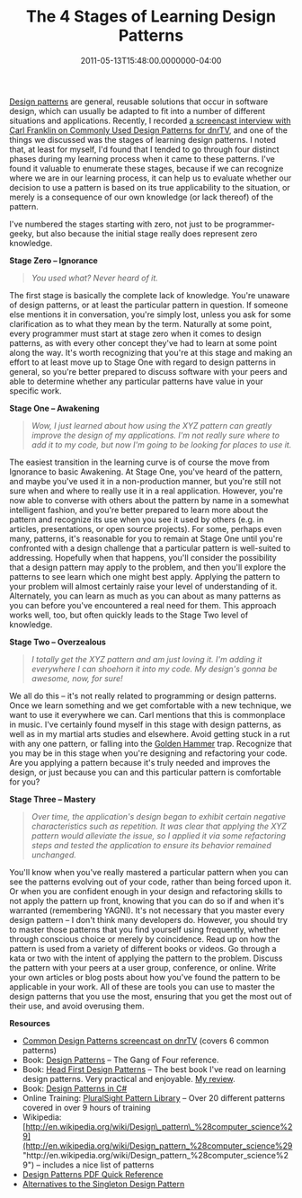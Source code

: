 ﻿---
title: The 4 Stages of Learning Design Patterns
date: "2011-05-13T15:48:00.0000000-04:00"
description: Design patterns are general, reusable solutions that occur in
featuredImage: /img/background-2462434_1280.jpg
---

[](http://www.flickr.com/photos/duaneschoon/4530185934)[Design patterns](http://en.wikipedia.org/wiki/Design_pattern_%28computer_science%29) are general, reusable solutions that occur in software design, which can usually be adapted to fit into a number of different situations and applications. Recently, I recorded [a screencast interview with Carl Franklin on Commonly Used Design Patterns for dnrTV](http://www.dnrtv.com/default.aspx?showNum=194), and one of the things we discussed was the stages of learning design patterns. I noted that, at least for myself, I'd found that I tended to go through four distinct phases during my learning process when it came to these patterns. I've found it valuable to enumerate these stages, because if we can recognize where we are in our learning process, it can help us to evaluate whether our decision to use a pattern is based on its true applicability to the situation, or merely is a consequence of our own knowledge (or lack thereof) of the pattern.

I've numbered the stages starting with zero, not just to be programmer-geeky, but also because the initial stage really does represent zero knowledge.

**Stage Zero – Ignorance**

> *You used what? Never heard of it.*

The first stage is basically the complete lack of knowledge. You're unaware of design patterns, or at least the particular pattern in question. If someone else mentions it in conversation, you're simply lost, unless you ask for some clarification as to what they mean by the term. Naturally at some point, every programmer must start at stage zero when it comes to design patterns, as with every other concept they've had to learn at some point along the way. It's worth recognizing that you're at this stage and making an effort to at least move up to Stage One with regard to design patterns in general, so you're better prepared to discuss software with your peers and able to determine whether any particular patterns have value in your specific work.



**Stage One – Awakening**

> *Wow, I just learned about how using the XYZ pattern can greatly improve the design of my applications. I'm not really sure where to add it to my code, but now I'm going to be looking for places to use it.*

The easiest transition in the learning curve is of course the move from Ignorance to basic Awakening. At Stage One, you've heard of the pattern, and maybe you've used it in a non-production manner, but you're still not sure when and where to really use it in a real application. However, you're now able to converse with others about the pattern by name in a somewhat intelligent fashion, and you're better prepared to learn more about the pattern and recognize its use when you see it used by others (e.g. in articles, presentations, or open source projects). For some, perhaps even many, patterns, it's reasonable for you to remain at Stage One until you're confronted with a design challenge that a particular pattern is well-suited to addressing. Hopefully when that happens, you'll consider the possibility that a design pattern may apply to the problem, and then you'll explore the patterns to see learn which one might best apply. Applying the pattern to your problem will almost certainly raise your level of understanding of it. Alternately, you can learn as much as you can about as many patterns as you can before you've encountered a real need for them. This approach works well, too, but often quickly leads to the Stage Two level of knowledge.



**Stage Two – Overzealous**

> *I totally get the XYZ pattern and am just loving it. I'm adding it everywhere I can shoehorn it into my code. My design's gonna be awesome, now, for sure!*

We all do this – it's not really related to programming or design patterns. Once we learn something and we get comfortable with a new technique, we want to use it everywhere we can. Carl mentions that this is commonplace in music. I've certainly found myself in this stage with design patterns, as well as in my martial arts studies and elsewhere. Avoid getting stuck in a rut with any one pattern, or falling into the [Golden Hammer](/principles-patterns-and-practices-of-mediocre-programming) trap. Recognize that you may be in this stage when you're designing and refactoring your code. Are you applying a pattern because it's truly needed and improves the design, or just because you can and this particular pattern is comfortable for you?



**Stage Three – Mastery**

> *Over time, the application's design began to exhibit certain negative characteristics such as repetition. It was clear that applying the XYZ pattern would alleviate the issue, so I applied it via some refactoring steps and tested the application to ensure its behavior remained unchanged.*

You'll know when you've really mastered a particular pattern when you can see the patterns evolving out of your code, rather than being forced upon it. Or when you are confident enough in your design and refactoring skills to not apply the pattern up front, knowing that you can do so if and when it's warranted (remembering YAGNI). It's not necessary that you master every design pattern – I don't think many developers do. However, you should try to master those patterns that you find yourself using frequently, whether through conscious choice or merely by coincidence. Read up on how the pattern is used from a variety of different books or videos. Go through a kata or two with the intent of applying the pattern to the problem. Discuss the pattern with your peers at a user group, conference, or online. Write your own articles or blog posts about how you've found the pattern to be applicable in your work. All of these are tools you can use to master the design patterns that you use the most, ensuring that you get the most out of their use, and avoid overusing them.



**Resources**

* [Common Design Patterns screencast on dnrTV](http://www.dnrtv.com/default.aspx?showNum=194) (covers 6 common patterns)
* Book: [Design Patterns](http://amzn.to/95q9ux) – The Gang of Four reference.
* Book: [Head First Design Patterns](http://amzn.to/aA4RS6) – The best book I've read on learning design patterns. Very practical and enjoyable. [My review](/head-first-design-patterns).
* Book: [Design Patterns in C#](http://amzn.to/bqJgdU)
* Online Training: [PluralSight Pattern Library](http://www.pluralsight-training.net/microsoft/olt/Course/Toc.aspx?n=patterns-library) – Over 20 different patterns covered in over 9 hours of training
* Wikipedia: [http://en.wikipedia.org/wiki/Design\_pattern\_%28computer_science%29](http://en.wikipedia.org/wiki/Design_pattern_%28computer_science%29 "http\://en.wikipedia.org/wiki/Design_pattern\_%28computer_science%29") – includes a nice list of patterns
* [Design Patterns PDF Quick Reference](http://www.mcdonaldland.info/2007/11/28/40)
* [Alternatives to the Singleton Design Pattern](http://aspalliance.com/2028_Alternatives_to_the_Singleton_Design_Pattern)

